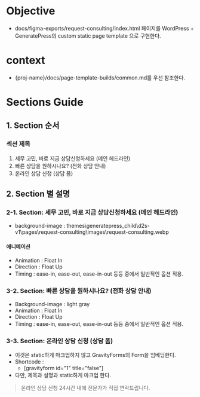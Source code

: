 # Objective
- docs/figma-exports/request-consulting/index.html 페이지를 WordPress + GeneratePress의 custom static page template 으로 구현한다.

# context
- {proj-name}/docs/page-template-builds/common.md를 우선 참조한다.

# Sections Guide

##  1. Section 순서
### 섹션 제목

1.  세무 고민, 바로 지금 상담신청하세요 (메인 헤드라인)
2.  빠른 상담을 원하시나요? (전화 상담 안내)
3.  온라인 상담 신청 (상담 폼)


## 2. Section 별 설명
### 2-1. Section: 세무 고민, 바로 지금 상담신청하세요 (메인 헤드라인)
- background-image : themes\generatepress_child\d2s-v1\pages\request-consulting\images\request-consulting.webp
#### 애니메이션
- Animation : Float In
- Direction : Float Up
- Timing : ease-in, ease-out, ease-in-out 등등 중에서 일반적인 옵션 적용.

### 3-2. Section: 빠른 상담을 원하시나요? (전화 상담 안내)
- Background-image : light gray
- Animation : Float In
- Direction : Float Up
- Timing : ease-in, ease-out, ease-in-out 등등 중에서 일반적인 옵션 적용.

### 3-3. Section: 온라인 상담 신청 (상담 폼)
- 이것은 static하게 마크업하지 않고 GravityForms의 Form을 임베딩한다.
- Shortcode :
    - [gravityform id="1" title="false"]
- 다만, 제목과 설명과 static하게 마크업 한다.
> 온라인 상담 신청
> 24시간 내에 전문가가 직접 연락드립니다.




